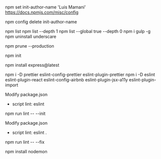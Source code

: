 npm set init-author-name 'Luis Mamani'
https://docs.npmjs.com/misc/config

npm config delete init-author-name

npm list
npm list --depth 1
npm list --global true --depth 0
npm i gulp -g
npm uninstall underscare

npm prune --production

npm init

npm install express@latest

npm i -D prettier eslint-config-prettier eslint-plugin-prettier
npm i -D eslint eslint-plugin-react eslint-config-airbnb eslint-plugin-jsx-a11y eslint-plugin-import


Modify package.json
- script
    lint: eslint

npm run lint -- --init

Modify package.json
-   script
        lint:   eslint .

npm run lint -- --fix

npm install nodemon
